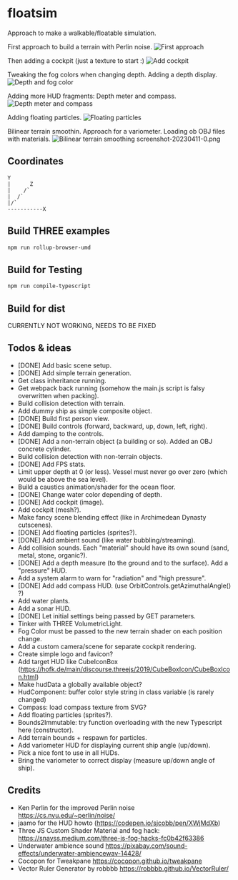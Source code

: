 # floatsim

Approach to make a walkable/floatable simulation.

First approach to build a terrain with Perlin noise.
![First approach](screenshots/screenshot-20230308-1.png)

Then adding a cockpit (just a texture to start :)
![Add cockpit](screenshots/screenshot-20230308-2.png)

Tweaking the fog colors when changing depth. Adding a depth display.
![Depth and fog color](screenshots/screenshot-20230310-0.png)

Adding more HUD fragments: Depth meter and compass.
![Depth meter and compass](screenshots/screenshot-20230327-0.png)

Adding floating particles.
![Floating particles](screenshots/screenshot-20230402-0.png)

Bilinear terrain smoothin. Approach for a variometer. Loading ob OBJ files with materials.
![Bilinear terrain smoothing](screenshots/screenshot-20230411-0.png)
screenshot-20230411-0.png

## Coordinates

```
Y
|      Z
|    /`
|  /`
|/`
-----------X
```

## Build THREE examples

```bash
npm run rollup-browser-umd
```

## Build for Testing

```bash
npm run compile-typescript
```

## Build for dist

CURRENTLY NOT WORKING, NEEDS TO BE FIXED

## Todos & ideas

- [DONE] Add basic scene setup.
- [DONE] Add simple terrain generation.
- Get class inheritance running.
- Get webpack back running (somehow the main.js script is falsy overwritten when packing).
- Build collision detection with terrain.
- Add dummy ship as simple composite object.
- [DONE] Build first person view.
- [DONE] Build controls (forward, backward, up, down, left, right).
- Add damping to the controls.
- [DONE] Add a non-terrain object (a building or so). Added an OBJ concrete cylinder.
- Build collision detection with non-terrain objects.
- [DONE] Add FPS stats.
- Limit upper depth at 0 (or less). Vessel must never go over zero (which would be above the sea level).
- Build a caustics animation/shader for the ocean floor.
- [DONE] Change water color depending of depth.
- [DONE] Add cockpit (image).
- Add cockpit (mesh?).
- Make fancy scene blending effect (like in Archimedean Dynasty cutscenes).
- [DONE] Add floating particles (sprites?).
- [DONE] Add ambient sound (like water bubbling/streaming).
- Add collision sounds. Each "material" should have its own sound (sand, metal, stone, organic?).
- [DONE] Add a depth measure (to the ground and to the surface). Add a "pressure" HUD.
- Add a system alarm to warn for "radiation" and "high pressure".
- [DONE] Add add compass HUD. (use OrbitControls.getAzimuthalAngle() ?)
- Add water plants.
- Add a sonar HUD.
- [DONE] Let initial settings being passed by GET parameters.
- Tinker with THREE VolumetricLight.
- Fog Color must be passed to the new terrain shader on each position change.
- Add a custom camera/scene for separate cockpit rendering.
- Create simple logo and favicon?
- Add target HUD like CubeIconBox (https://hofk.de/main/discourse.threejs/2019/CubeBoxIcon/CubeBoxIcon.html)
- Make hudData a globally available object?
- HudComponent: buffer color style string in class variable (is rarely changed)
- Compass: load compass texture from SVG?
- Add floating particles (sprites?).
- Bounds2Immutable: try function overloading with the new Typescript here (constructor).
- Add terrain bounds + respawn for particles.
- Add variometer HUD for displaying current ship angle (up/down).
- Pick a nice font to use in all HUDs.
- Bring the variometer to correct display (measure up/down angle of ship).

## Credits

- Ken Perlin for the improved Perlin noise https://cs.nyu.edu/~perlin/noise/
- jaamo for the HUD howto (https://codepen.io/sjcobb/pen/XWjMdXb)
- Three JS Custom Shader Material and fog hack: https://snayss.medium.com/three-js-fog-hacks-fc0b42f63386
- Underwater ambience sound https://pixabay.com/sound-effects/underwater-ambiencewav-14428/
- Cocopon for Tweakpane https://cocopon.github.io/tweakpane
- Vector Ruler Generator by robbbb https://robbbb.github.io/VectorRuler/

